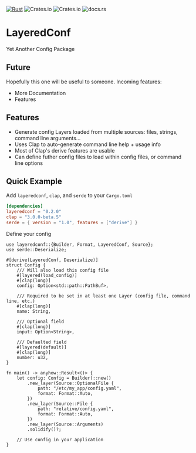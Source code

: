 [![Rust](https://github.com/GothAck/layeredconf/actions/workflows/rust.yml/badge.svg)](https://github.com/GothAck/layeredconf/actions/workflows/rust.yml) ![Crates.io](https://img.shields.io/crates/v/layeredconf) ![Crates.io](https://img.shields.io/crates/l/layeredconf) ![docs.rs](https://img.shields.io/docsrs/layeredconf)

<!-- cargo-sync-readme start -->

# LayeredConf

Yet Another Config Package

## Future

Hopefully this one will be useful to someone. Incoming features:
- More Documentation
- Features

## Features
- Generate config Layers loaded from multiple sources: files, strings, command line arguments...
- Uses Clap to auto-generate command line help + usage info
- Most of Clap's derive features are usable
- Can define futher config files to load within config files, or command line options

## Quick Example

Add `layeredconf`, `clap`, and `serde` to your `Cargo.toml`

```toml
[dependencies]
layeredconf = "0.2.0"
clap = "3.0.0-beta.5"
serde = { version = "1.0", features = ["derive"] }
```

Define your config

```rust,ignore
use layeredconf::{Builder, Format, LayeredConf, Source};
use serde::Deserialize;

#[derive(LayeredConf, Deserialize)]
struct Config {
    /// Will also load this config file
    #[layered(load_config)]
    #[clap(long)]
    config: Option<std::path::PathBuf>,

    /// Required to be set in at least one Layer (config file, command line, etc.)
    #[clap(long)]
    name: String,

    /// Optional field
    #[clap(long)]
    input: Option<String>,

    /// Defaulted field
    #[layered(default)]
    #[clap(long)]
    number: u32,
}

fn main() -> anyhow::Result<()> {
    let config: Config = Builder)::new()
        .new_layer(Source::OptionalFile {
            path: "/etc/my_app/config.yaml",
            format: Format::Auto,
        })
        .new_layer(Source::File {
            path: "relative/config.yaml",
            format: Format::Auto,
        })
        .new_layer(Source::Arguments)
        .solidify()?;

    // Use config in your application
}
```

<!-- cargo-sync-readme end -->
